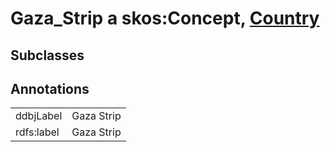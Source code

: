 # Gaza_Strip a skos:Concept, [Country](/0.1/Country)

## Subclasses

## Annotations

|||
|-----|-----|
|ddbjLabel|Gaza Strip|
|rdfs:label|Gaza Strip|

